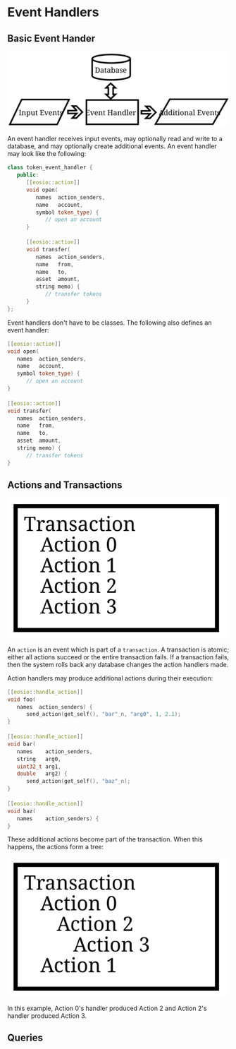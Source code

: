

# Event Handlers

## Basic Event Hander

![Event Handler](event-handler.svg)

An event handler receives input events, may optionally read and write to a database, and may optionally create additional events. An event handler may look like the following:

```c++
class token_event_handler {
   public:
      [[eosio::action]]
      void open(
         names  action_senders,
         name   account,
         symbol token_type) {
            // open an account
      }

      [[eosio::action]]
      void transfer(
         names  action_senders,
         name   from,
         name   to,
         asset  amount,
         string memo) {
            // transfer tokens
      }
};
```

Event handlers don't have to be classes. The following also defines an event handler:

```c++
[[eosio::action]]
void open(
   names  action_senders,
   name   account,
   symbol token_type) {
      // open an account
}

[[eosio::action]]
void transfer(
   names  action_senders,
   name   from,
   name   to,
   asset  amount,
   string memo) {
      // transfer tokens
}
```

## Actions and Transactions

![Transaction](transaction.svg)

An `action` is an event which is part of a `transaction`. A transaction is atomic; either all actions succeed or the entire transaction fails. If a transaction fails, then the system rolls back any database changes the action handlers made.

Action handlers may produce additional actions during their execution:

```c++
[[eosio::handle_action]]
void foo(
   names  action_senders) {
      send_action(get_self(), "bar"_n, "arg0", 1, 2.1);
}

[[eosio::handle_action]]
void bar(
   names    action_senders,
   string   arg0,
   uint32_t arg1,
   double   arg2) {
      send_action(get_self(), "baz"_n);
}

[[eosio::handle_action]]
void baz(
   names    action_senders) {
}
```

These additional actions become part of the transaction. When this happens, the actions form a tree:

![Transaction Action Tree](transaction-action-tree.svg)

In this example, Action 0's handler produced Action 2 and Action 2's handler produced Action 3.

## Queries

